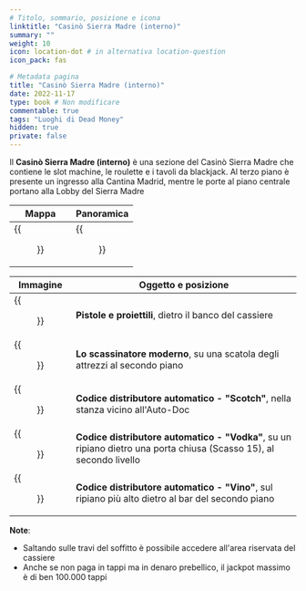 ```yaml
---
# Titolo, sommario, posizione e icona
linktitle: "Casinò Sierra Madre (interno)"
summary: ""
weight: 10
icon: location-dot # in alternativa location-question
icon_pack: fas

# Metadata pagina
title: "Casinò Sierra Madre (interno)"
date: 2022-11-17
type: book # Non modificare
commentable: true
tags: "Luoghi di Dead Money"
hidden: true
private: false
---
```


<div class="fnv">

Il **Casinò Sierra Madre (interno)** è una sezione del Casinò Sierra Madre che contiene le slot machine, le roulette e i tavoli da blackjack. Al terzo piano è presente un ingresso alla Cantina Madrid, mentre le porte al piano centrale portano alla Lobby del Sierra Madre

| Mappa | Panoramica |
| ----- | ---------- |
|  {{<figure src="fnv/SM_Casino_hotel_map.webp">}}     |    {{<figure src="fnv/Sierra_Madre_casino_interior.webp">}}        | 

| Immagine                                       | Oggetto e posizione                                                                                                 |
| ---------------------------------------------- | ------------------------------------------------------------------------------------------------------------------- |
| {{<figure src="fnv/Guns_and_Bullets_Sierra_Madre_Casino.webp">}} | **Pistole e proiettili**, dietro il banco del cassiere                                                              |
| {{<figure src="fnv/Tumblers_Today_Sierra_Madre_Casino.webp">}}   | **Lo scassinatore moderno**, su una scatola degli attrezzi al secondo piano                                         |
| {{<figure src="fnv/Vending_machine_code_-_Scotch.webp">}}        | **Codice distributore automatico - "Scotch"**, nella stanza vicino all'Auto-Doc                                     |
| {{<figure src="fnv/Vending_machine_code_-_Vodka.webp">}}         | **Codice distributore automatico - "Vodka"**, su un ripiano dietro una porta chiusa (Scasso 15), al secondo livello | 
| {{<figure src="fnv/Vending_machine_code_-_Wine.webp">}}          | **Codice distributore automatico - "Vino"**, sul ripiano più alto dietro al bar del secondo piano                   |

**Note**:
- Saltando sulle travi del soffitto è possibile accedere all'area riservata del cassiere
- Anche se non paga in tappi ma in denaro prebellico, il jackpot massimo è di ben 100.000 tappi

</div>
